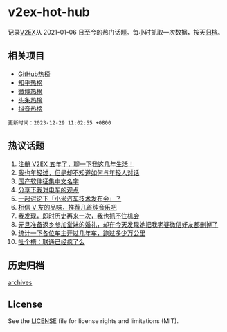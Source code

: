 # v2ex-hot-hub

 记录[V2EX](https://www.v2ex.com/)从 2021-01-06 日至今的热门话题。每小时抓取一次数据，按天[归档](archives)。
 
 ## 相关项目

- [GitHub热榜](https://github.com/it985/github-hot-hub)
- [知乎热榜](https://github.com/it985/zhihu-hot-hub)
- [微博热榜](https://github.com/it985/weibo-hot-hub)
- [头条热榜](https://github.com/it985/toutiao-hot-hub)
- [抖音热榜](https://github.com/it985/douyin-hot-hub)


 `更新时间：2023-12-29 11:02:55 +0800`

## 热议话题

1. [注册 V2EX 五年了，聊一下我这几年生活！](https://www.v2ex.com/t/1004101)
1. [我也年轻过，但是却不知道如何与年轻人对话](https://www.v2ex.com/t/1004081)
1. [国产软件征集中文名字](https://www.v2ex.com/t/1004053)
1. [分享下我对电车的观点](https://www.v2ex.com/t/1004059)
1. [一起讨论下「小米汽车技术发布会」？](https://www.v2ex.com/t/1004118)
1. [相信 V 友的品味，推荐几首纯音乐吧](https://www.v2ex.com/t/1004049)
1. [我发现，即时历史再来一次，我也抓不住机会](https://www.v2ex.com/t/1004148)
1. [元旦准备返乡参加堂妹的婚礼，却在今天发现她把我老婆微信好友都删掉了](https://www.v2ex.com/t/1004269)
1. [统计一下各位车主开过几年车，跑过多少万公里](https://www.v2ex.com/t/1004110)
1. [吐个槽：联通已经疯了么](https://www.v2ex.com/t/1004036)

## 历史归档

[archives](archives)

## License

See the [LICENSE](LICENSE) file for license rights and limitations (MIT).
